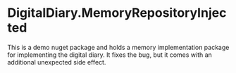 ﻿# DigitalDiary.MemoryRepositoryInjected
This is a demo nuget package and holds a memory implementation package for implementing the digital diary.
It fixes the bug, but it comes with an additional unexpected side effect.